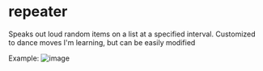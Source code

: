 # repeater
Speaks out loud random items on a list at a specified interval. Customized to dance moves I'm learning, but can be easily modified

Example:
![image](https://user-images.githubusercontent.com/3508147/123175312-9dce9b00-d44f-11eb-9d3a-db23023e05bd.png)
